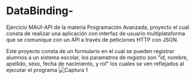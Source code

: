 # DataBinding-
Ejercicio MAUI-API de la materia Programación Avanzada, proyecto el cual consta de realizar una aplicación con interfaz de usuario multiplataforma que se comunique con un API a través de peticiones HTTP con JSON.

Este proyecto consta de un formulario en el cual se pueden registrar alumnos a un sistema escolar, los paramatros de registro son "id, nombre, apellido, sexo, fecha de nacimiento, y rol" los cuales se ven reflejados al ejecutar el programa
![Captura 1](https://github.com/user-attachments/assets/5198b167-3e51-401d-9a6b-526edd092137)
